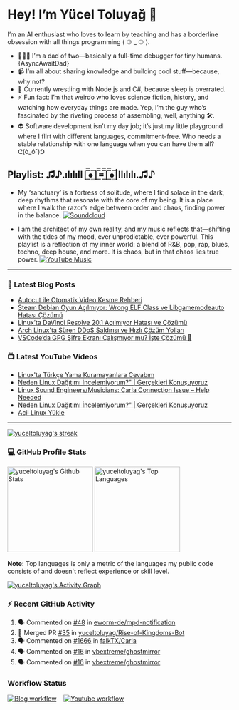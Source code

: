 # Hey! I’m Yücel Toluyağ 👋

I’m an AI enthusiast who loves to learn by teaching and has a borderline obsession with all things programming ( ⚆ _ ⚆ ).

- 👨‍👧‍👦 I’m a dad of two—basically a full-time debugger for tiny humans. {AsyncAwaitDad}
- 📹 I’m all about sharing knowledge and building cool stuff—because, why not?
- 🎒 Currently wrestling with Node.js and C#, because sleep is overrated.
- ⚡ Fun fact: I’m that weirdo who loves science fiction, history, and watching how everyday things are made. Yep, I’m the guy who’s fascinated by the riveting process of assembling, well, anything 🛠️.
- 👽 Software development isn’t my day job; it’s just my little playground where I flirt with different languages, commitment-free. Who needs a stable relationship with one language when you can have them all? ᕦ(ò_óˇ)ᕤ

## Playlist: ♫♪.ılılıll|̲̅̅●̲̅̅|̲̅̅=̲̅̅|̲̅̅●̲̅̅|llılılı.♫♪

- My ‘sanctuary’ is a fortress of solitude, where I find solace in the dark, deep rhythms that resonate with the core of my being. It is a place where I walk the razor’s edge between order and chaos, finding power in the balance.  [![Soundcloud](https://img.shields.io/badge/Soundcloud-FF3300?logo=Soundcloud&logoColor=darkwhite)](https://soundcloud.com/yuceltoluyag)

- I am the architect of my own reality, and my music reflects that—shifting with the tides of my mood, ever unpredictable, ever powerful. This playlist is a reflection of my inner world: a blend of R&B, pop, rap, blues, techno, deep house, and more. It is chaos, but in that chaos lies true power. [![YouTube Music](https://img.shields.io/badge/YouTube_Music-FF0000?logo=youtube-music&logoColor=a970ff)](https://www.youtube.com/playlist?list=PLKaWgYyghzWEkpHyRsCTw_yRgcjQLmAPM)

------


### 📕 Latest Blog Posts

<!-- BLOG-POST-LIST:START -->
- [Autocut ile Otomatik Video Kesme Rehberi](https://yuceltoluyag.github.io/autocut-otomatik-video-kesme-markdown-rehberi/)
- [Steam Debian Oyun Açılmıyor: Wrong ELF Class ve Libgamemodeauto Hatası Çözümü](https://yuceltoluyag.github.io/steam-debian-oyun-acilmiyor-wrong-elf-class-libgamemodeauto-hatasi-cozumu/)
- [Linux’ta DaVinci Resolve 20.1 Açılmıyor Hatası ve Çözümü](https://yuceltoluyag.github.io/davinci-resolve-20-1-linux-hatasi-cozumu/)
- [Arch Linux&#39;ta Süren DDoS Saldırısı ve Hızlı Çözüm Yolları](https://yuceltoluyag.github.io/arch-linux-ddos-hizmet-kesintisi/)
- [VSCode’da GPG Şifre Ekranı Çalışmıyor mu? İşte Çözümü 🚀](https://yuceltoluyag.github.io/git-gpg-imzali-commit-vscode-arch/)
<!-- BLOG-POST-LIST:END -->


### 📺 Latest YouTube Videos

<!-- YOUTUBE:START -->
- [Linux&#39;ta Türkçe Yama Kuramayanlara Cevabım](https://www.youtube.com/shorts/32aJdQk2xfI)
- [Neden Linux Dağıtımı İncelemiyorum?&quot; | Gerçekleri Konuşuyoruz](https://www.youtube.com/watch?v=VADi3K-ZQ6k)
- [Linux Sound Engineers/Musicians: Carla Connection Issue – Help Needed](https://www.youtube.com/watch?v=VkltcFRi0MI)
- [Neden Linux Dağıtımı İncelemiyorum?&quot; | Gerçekleri Konuşuyoruz](https://www.youtube.com/watch?v=tw8OPQIaINU)
- [Acil Linux Yükle](https://www.youtube.com/shorts/Ihb8toarlmI)
<!-- YOUTUBE:END -->
-----------

<!-- GitHub Readme Streak Stats - https://github.com/yuceltoluyag/github-readme-streak-stats -->
  <p>
    <a href="https://github.com/yuceltoluyag/github-readme-streak-stats">
      <!-- Use https://streak-stats.demolab.com or self-host with your own Vercel app - visit https://git.io/streak-stats for instructions -->
      <img title="🔥 Get streak stats for your profile at git.io/streak-stats" alt="yuceltoluyag's streak" src="https://github-readme-streak-stats-eight.vercel.app/?user=yuceltoluyag&theme=monokai-metallian&hide_border=true&short_numbers=true"/>
    </a>
   
  </p>

  <h3>💻 GitHub Profile Stats</h3>

  <!-- https://github.com/anuraghazra/github-readme-stats -->

 <img alt="yuceltoluyag's Github Stats" src="https://denvercoder1-github-readme-stats.vercel.app/api/?username=yuceltoluyag&show_icons=true&include_all_commits=true&count_private=true&theme=react&hide_border=true&bg_color=1F222E&title_color=F85D7F&icon_color=F8D866" height="192px"/>
  <img alt="yuceltoluyag's Top Languages" src="https://denvercoder1-github-readme-stats.vercel.app/api/top-langs/?username=yuceltoluyag&langs_count=8&layout=compact&theme=react&hide_border=true&bg_color=1F222E&title_color=F85D7F&icon_color=F8D866&hide=Jupyter%20Notebook,Roff" height="192px"/>
  <br/>

  <b>Note:</b> Top languages is only a metric of the languages my public code consists of and doesn't reflect experience or skill level.
  
  <!-- https://github.com/ashutosh00710/github-readme-activity-graph -->

  <a href="https://github.com/ashutosh00710/github-readme-activity-graph"><img alt="yuceltoluyag's Activity Graph" src="https://github-readme-activity-graph.vercel.app/graph/?username=yuceltoluyag&bg_color=1F222E&color=F8D866&line=F85D7F&point=FFFFFF&hide_border=true" /></a>

  <h3>⚡ Recent GitHub Activity</h3>

  <!-- https://github.com/jamesgeorge007/github-activity-readme -->
  <!--START_SECTION:activity-->

1. 🗣 Commented on [#48](https://github.com/eworm-de/mpd-notification/issues/48) in [eworm-de/mpd-notification](https://github.com/eworm-de/mpd-notification)
2. 🎉 Merged PR [#35](https://github.com/yuceltoluyag/Rise-of-Kingdoms-Bot/pull/35) in [yuceltoluyag/Rise-of-Kingdoms-Bot](https://github.com/yuceltoluyag/Rise-of-Kingdoms-Bot)
3. 🗣 Commented on [#1666](https://github.com/falkTX/Carla/issues/1666) in [falkTX/Carla](https://github.com/falkTX/Carla)
4. 🗣 Commented on [#16](https://github.com/vbextreme/ghostmirror/issues/16) in [vbextreme/ghostmirror](https://github.com/vbextreme/ghostmirror)
5. 🗣 Commented on [#16](https://github.com/vbextreme/ghostmirror/issues/16) in [vbextreme/ghostmirror](https://github.com/vbextreme/ghostmirror)
<!--END_SECTION:activity-->

</details>


### Workflow Status

[![Blog workflow](https://github.com/yuceltoluyag/yuceltoluyag/actions/workflows/blog-post-workflow.yml/badge.svg)](https://github.com/yuceltoluyag/yuceltoluyag/actions/workflows/blog-post-workflow.yml)
&nbsp;&nbsp;
[![Youtube workflow](https://github.com/yuceltoluyag/yuceltoluyag/actions/workflows/youtube-workflow.yml/badge.svg)](https://github.com/yuceltoluyag/yuceltoluyag/actions/workflows/youtube-workflow.yml)
